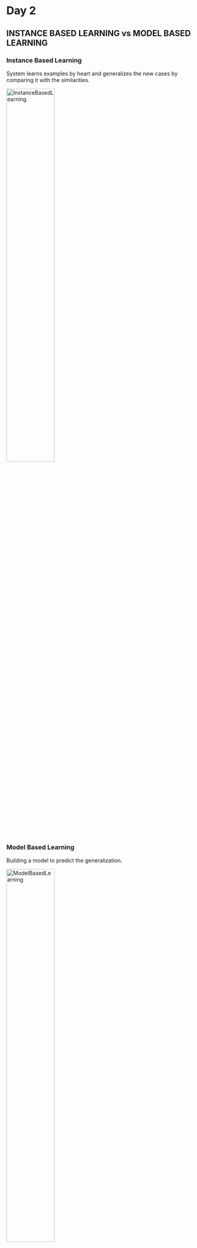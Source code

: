 # Day 2

## INSTANCE BASED LEARNING vs MODEL BASED LEARNING

### Instance Based Learning

System learns examples by heart and generalizes the new cases by comparing it with the similarities.

<img src="assets/InstanceBasedLearning.png" alt="InstanceBasedLearning" width="50%" />  

### Model Based Learning

Building a model to predict the generalization.

<img src="assets/ModelBasedLearning.png" alt="ModelBasedLearning" width="50%" />  

### EX: DOES MONEY MAKES PEOPLE HAPPIER?

**GDP per capita vs Life satisfaction data set**  

<img src="assets/Ex1_0.png" alt="Ex1_0" width="40%" />  

**Can you see a Model?**

<img src="assets/Ex1_1&2.png" alt="Ex1_1" width="40%" />  

**Determine the best model using the parameters** 

<img src="assets/Ex1_3.png" alt="Ex1_3" width="40%" />  

* Specify a performance measure(Utility function or cost function)
* Utility(fitness) function determines how good your model is
* Cost function determines how bad the model is
* For linear regression problems normally use the cost function which measures the distance between linear model predictions and the training examples.  

**Best fit Model**

<img src="assets/Ex1_4.png" alt="Ex1_4" width="40%" />  

## CHALLENGES IN ML

1. Data Collection
2. Insufficient data
3. Non-representative data
4. Poor quality data
5. Irrelevant Features
6. Overfitting and Underfitting
7. Software Integration
8. Deployment
9. Cost

### DATA COLLECTION

If you do not have ready-made data then gathering data is a difficult task:  

Two methods can be used:  
1. API
2. Web Scraping

### INSUFFICIENT DATA

* How a Toller learns “What is an Apple?”
* For small Machine Learning problem also needs thousands of examples
* Image recognition, and speech recognition may need millions of examples
* If data is insufficient can be reused the parts of the existing model

Eg: MICROSOFT Research of Algorithms vs Data  

<img src="assets/MSResAlgoVsData.png" alt="MSResAlgoVsData" width="40%" />  

### NON REPRESENTATIVE TRAINING DATA

<img src="assets/NonRepTrainData.png" alt="NonRepTrainData" width="50%" />  

#### Sample Noise

When the sample is very small , non-representative data as a result of chance  

#### Sample Bias

If the sample is very large, non-representative data exists if the sample method is flawed.  
Ex:(Literary digests Sampling method for Roosevelt vs Landon)  

### POOR QUALITY DATA

* Data Can be in various formats
* Data can have missing values.
* Outliers may be available
* If 5% of data is having missing features, remove the feature or fill it by the average or median.
* If clearly see an outlier remove the outlier manually

### IRRELEVANT FEATURES

* Garbage in Garbage out
* Feature Engineering:
  1. Feature Selection: Select most useful features
  2. Feature Extraction: Combining existing features to combine more useful one(use dimensionality reduction)
  3. Creating new feature by gathering new data
* Scenario of the fitness of an athlete

### OVERFITTING

* Model performs well on the training data. But it does not generalize well
* Ex: Taxi driver example

<img src="assets/OverFitting.png" alt="OverFitting" width="50%" />  

#### HOW OVERFITTING HAPPENS

Overfitting happens when the model is too complex relative to the amount and noisiness of the training data. The possible solutions are:  

* To simplify the model by selecting one with fewer parameters  
  (Eg: a linear model rather than a high-degree polynomial model), by reducing the number of attributes in the training data or by constraining the model
* To gather more training data
* To reduce the noise in the training data  
  (Eg: fix data errors and remove outliers)

#### REGULARIZATION

Constraining a model to make it simpler and reduce the risk of overfitting is called Regularization.

<img src="assets/Regula.png" alt="Regula" width="70%" />  

#### HYPER PARAMETER

* The amount of regularization to apply during learning can be controlled by a Hyper Parameter.
* Hyper Parameter is a parameter of a learning algorithm (not of the model)
* It is not affected by the learning algorithm itself.
* It must be set prior to the training and remains constant during the training.
* If the regularization Hyper Parameter is set to a very large value, you will get almost flat value, implies no overfitting, but less likely to find a good solution.

### UNDERFITTING

**Underfitting the Training Data**  

As you might guess, underfitting is the opposite of overfitting: it occurs when your model is too simple to learn the underlying structure of the data. For example, a linear model of life satisfaction is prone to underfit; reality is just more complex than the model, so its predictions are bound to be inaccurate, even on the training examples.  

The main options to fix this problem are:  
* Selecting a more powerful model, with more parameters
* Feeding better features to the learning algorithm (feature engineering)
* Reducing the constraints on the model (Eg: reducing the regularization Hyper Parameter)

If the training error is low (Eg: your model makes few mistakes on the training set) but the generalization error is high, it means that your model is overfitting the training data.  

_GIVING 100% ACCURACY -> It shows your model is overfitting_

#### HYPER PARAMETER TUNING

A common solution to this problem is called holdout validation: you simply hold out part of the training set to evaluate several candidate models and select the best one. The new heldout set is called the validation set (or sometimes the development set, or dev set). More specifically, you train multiple models with various Hyper parameters on the reduced training set (i.e., the full training set minus the validation set), and you select the model that performs best on the validation set. After this holdout validation process, you train the best model on the full training set (including the validation set), and this gives you the final model. Lastly, you evaluate this final model on the test set to get an estimate of the generalization error.  

#### HOW SHOULD BE THE VALIDATION SET?

This solution usually works quite well. However, if the validation set is too small, then model evaluations will be imprecise: you may end up selecting a suboptimal model by mistake. Conversely, if the validation set is too large, then the remaining training set will be much smaller than the full training set. Why is this bad? Well, since the final model will be trained on the full training set, it is not ideal to compare candidate models trained on a much smaller training set. It would be like selecting the fastest sprinter to participate in a marathon. One way to solve this problem is to perform repeated cross-validation, using many small validation sets. Each model is evaluated once per validation set, after it is trained on the rest of the data. By averaging out all the evaluations of a model, we get a much more accurate measure of its performance. However, there is a drawback: the training time is multiplied by the number of validation sets.  

### SOFTWARE INTEGRATION

* There are different platforms integration of different platform is a challenge  
* Batch learning
* Deployment

### COST INVOLVED

* How to measure cost for application
* How to calculate cost

## APPLICATIONS IN ML

Retail: Amazon, Big Bazaar

* They take your number and create a profile.
* There are thousands of scenarios that we can see ML is integrated
* Ex:  
  Facebook: Friends recommendation  
  Amazon: Product recommendation  
  Chatbots  
* Normally these scenarios can be mainly categorized in to B2B applications and B2C applications.

## B2B APPLICATIONS

1. Retail
2. Transportation
3. Manufacturing
4. Banking
5. Social media
6. Space exploration
7. Medical

### RETAIL

1. To stock up in retailing; For this, it is needed which goods need to be stocked up and which product is not needed to be stocked up. Data mining is done and identifies the buying behavior here. So ML is needed here.
2. Have you ever wondered why retail shops take your phone number?  
   They create your own profile. According to the way you are buying the goods from the other places(using metadata)  
   Then they can have a target audience according to your profile.  
3. Correlation of goods using association rule learning.

### TRANSPORTATION

Eg: Uber Driver Mobile App

<img src="assets/UberDriverApp.png" alt="UberDriverApp" width="25%" />  

### MANUFACTURING

**PREDICTIVE MAINTENANCE - Eg: TESLA**  

Tesla uses high automated processes to manufacture their cars. They use robotic arms to host their Engine and the things. If there is a failure of these robotic arms, then the manufacturing process will be delayed. To avoid that, IoT devices are launched in the robotic arms and detect the faults before they fail.  

<img src="assets/Tesla.jpeg" alt="Tesla" width="50%" />  

**CONSUMER INTERNET - Eg: Twitter**  

* Using sentiment analysis to generate profits.
* Can create a repository of Human Intelligence
* Political influence affects to the stock market

### BANK AND FINANCE

* If you apply for a loan , then the first thing happening in the finance sector is creating your own profile. Then this profile will be analyzed in two ways.    
  1. Analyzing using a ML method  
  2. Analyzing manually using a loan officer  
* When analyzing your profile with ML method your profile will be compared with past loan defaulters. If there is a 70-80% similarity between profile then it will be a red alarm to the bank.
* Which types of promotions should be done
* What has a high chance to establish a new branch

## MACHINE LEARNING DEVELOPMENT LIFE CYCLE

* Set of guidelines to follow when developing a Machine Learning based product.
* Here it is guided from the idea to the end product.
* In interviews, it is tested the end to end project development(not just the model training)

### 9 STEPS OF MACHINE LEARNING DEVELOPMENT LIFE CYCLE

1. Frame the problem
2. Gathering data
3. Data pre-processing
4. Exploratory data analysis
5. Feature engineering and selection
6. Model training , Evaluation and selection
7. Model deployment
8. Testing
9. Optimize

#### FRAME THE PROBLEM: GETTING THE MENTAL IMAGE

* What exactly is the problem?
* How to solve it?
* Who are the customers?
* How much will it cost?
* Amount of the team?
* The appearance of the product?
* Supervised or unsupervised?
* Online or batch mode?
* Which types of algorithms?
* How to get the data?

#### DATA GATHERING

* API method: Use a python code to hit the API and fetch the data using the Json format, and can be converted in to any format(CSV)
* Web scraping
* Database → ETL → Dataware Housing → Fetching data
* Big data → Spark clusters → fetching

#### DATA PRE-PROCESSING-DATA CANNOT BE USED DIRECTLY, HAS TO BE CLEANED.

* Missing data
* structural issues
* Outliers
* Noice
* What can be done in pre-processing:
* Remove duplications
* Remove missing values
* Remove outliers
* Feature scaling

#### EXPLORATORY DATA ANALYSIS: GETTING CONCRETE IDEA ABOUT DATA

* Studying the relationships between input and the output
* Doing visualizations
* Uni variate analysis: analyzing each column (mean, standard deviation, curve)
* Bi variate and multi variate analysis
* Outlier detection
* Imbalance detection(Ex: In Cat /dog classification , one has more images)

#### FEATURE ENGINEERING AND SELECTION

* Features are the input columns.
* Feature Engineering: Intelligently change the features of some columns and generating new columns.
* Feature selection: Only the important features are selected.

#### MODEL TRAINING , EVALUATION AND SELECTION

* There are different types of algorithms, it is needed to identify what is the best suited algorithm:
* Linear matrix:
* Kernel matrix:
* Ensample learning:
* Neural networks:
* Clustering:
* Evaluation: Using different matrix according to the algorithm, rate the performance. Ex: classification- Accuracy matrix, Regression-Mean squared error, Clustering-Dumb index
* Selecting the best-performed algo and tune the parameters of it and use Ensample learning.

#### MODEL DEPLOYMENT

<img src="assets/ModelDeploy.png" alt="ModelDeploy" width="70%" />  

#### TESTING

* Beta testing

#### OPTIMIZING

* Model backup
* Data backup
* Load balancing
* Retraining

## JOB ROLES in (AI / ML / DL)

* MLDLC has several phases, In a large company, each job role is assigned for a specific phase.

### DATA ENGINEER

**Responsibilities**

* Scrape data from the given sources
* Move or store data in optimal servers / data warehouses.
* Build data pipelines. / APIs for easy access to the data.
* Handle databases / Data warehouses.

**Skills**

* Strong grasp of algorithms and data structures.
* Programming languages(Java/Python/R/Scala)
* Advanced DBMS
* Big data tools(Apache Spark, Hadoop, Apache Kafka, Apache Hive)
* Cloud platforms(AWS, google cloud)
* Distributed systems
* Data pipelines.

### DATA ANALYST / BUSINESS ANALYST

**Responsibilities**

* Cleaning and organizing raw data
* Analyzing data to derive insights
* Creating data visualizations
* Producing and maintaining reports
* Collaborating with teams
* Optimizing data collection procedures.

**Skills**

* Statistical programming
* Programming languages(R/SAS/python)
* Creative and Analytical thinking
* Business Acumen – Medium to high
* Strong communication skills
* Data mining / Cleaning and munging
* Data visualization
* Data storytelling
* SQL
* Advanced Microsoft Excel

### DATA SCIENTIST

* “Data Scientist is someone who is better at statistics than any software engineer and better at software engineering than any Statistician”
* Data analyst summarizes the data, data Scientist predict the future(Predictive modelling)
* Main duty o a data Scientist in a larger company: Best model creation
* Small company: Start to end everything

### ML ENGINEER

**Responsibilities**

* Deploying machine learning models to a production-ready environment.
* Scaling and optimizing the model for production
* Monitoring and maintenance of deployed models.

**Skills**

* Mathematics
* Programming languages(R/Java/Python/Scala)
* Distributed systems
* Data model and evaluation
* Machine learning algorithms
* Software Engineering and system design

### COMPARISON

|                | Analytical skills | Business acumen | Data Story telling | Soft Skills    | Software Skills |
|----------------|-------------------|-----------------|--------------------|----------------|-----------------|
| Data Analyst   | High              | Medium to High  | High               | Medium to High | Medium          |
| Data Engineer  | Medium            | Low             | Low                | Medium         | High            |
| Data Scientist | High              | High            | High               | High           | Medium          |
| ML Engineer    | Medium to High    | Medium          | Low                | High           | High            |  

